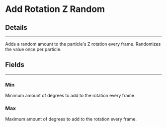 # Add Rotation Z Random

## Details

---

Adds a random amount to the particle's Z rotation every frame. Randomizes the value once per particle.

## Fields

---

### Min

Minimum amount of degrees to add to the rotation every frame.

### Max

Maximum amount of degrees to add to the rotation every frame.
